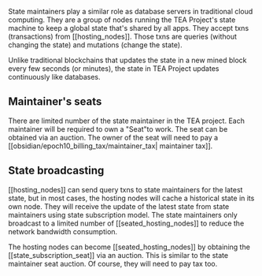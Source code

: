 State maintainers play a similar role as database servers in traditional cloud computing. They are a group of nodes running the TEA Project's state machine to keep a global state that's shared by all apps. 
They accept txns (transactions) from [[hosting_nodes]]. Those txns are queries (without changing the state) and mutations (change the state). 

Unlike traditional blockchains that updates the state in a new mined block every few seconds (or minutes), the state in TEA Project updates continuously like databases. 

## Maintainer's seats
There are limited number of the state maintainer in the TEA project. Each maintainer will be required to own a "Seat"to work. The seat can be obtained via an auction. The owner of the seat will need to pay a [[obsidian/epoch10_billing_tax/maintainer_tax| maintainer tax]].

##  State broadcasting
[[hosting_nodes]] can send query txns to state maintainers for the latest state, but in most cases, the hosting nodes will cache a historical state in its own node. They will receive the update of the latest state from state maintainers using state subscription model. The state maintainers only broadcast to a limited number of [[seated_hosting_nodes]] to reduce the network bandwidth consumption. 

The hosting nodes can become [[seated_hosting_nodes]] by obtaining the [[state_subscription_seat]] via an auction. This is similar to the state maintainer seat auction. Of course, they will need to pay tax too.